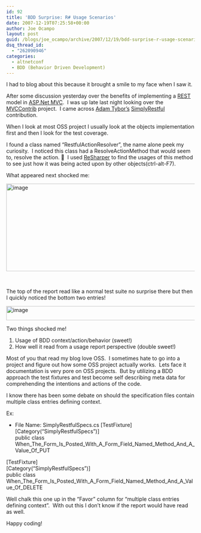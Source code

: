 ```yaml
---
id: 92
title: 'BDD Surprise: R# Usage Scenarios'
date: 2007-12-19T07:25:58+00:00
author: Joe Ocampo
layout: post
guid: /blogs/joe_ocampo/archive/2007/12/19/bdd-surprise-r-usage-scenarios.aspx
dsq_thread_id:
  - "262090946"
categories:
  - altnetconf
  - BDD (Behavior Driven Development)
---
```

I had to blog about this because it brought a smile to my face when I saw it.

After some discussion yesterday over the benefits of implementing a <a href="http://www.infoq.com/articles/rest-introduction" target="_blank">REST</a> model in <a href="http://weblogs.asp.net/scottgu/archive/2007/12/09/asp-net-3-5-extensions-ctp-preview-released.aspx" target="_blank">ASP.Net MVC</a>.&nbsp; I was up late last night looking over the <a href="http://www.codeplex.com/MVCContrib" target="_blank">MVCContrib</a> project.&nbsp; I came across <a href="http://abombss.com/" target="_blank">Adam Tybor&#8217;s</a> <a href="http://abombss.com/blog/2007/12/10/ms-mvc-simply-restful-routing/" target="_blank">SimplyRestful</a> contribution.

When I look at most OSS project I usually look at the objects implementation first and then I look for the test coverage.

I found a class named &#8220;RestfulActionResolver&#8221;, the name alone peek my curiosity.&nbsp; I noticed this class had a ResolveActionMethod that would seem to, resolve the action. 🙂&nbsp; I used <a href="http://www.jetbrains.com/resharper/" target="_blank">ReSharper</a> to find the usages of this method to see just how it was being acted upon by other objects(ctrl-alt-F7).&nbsp; 

What appeared next shocked me:

[<img style="border-right: 0px;border-top: 0px;border-left: 0px;border-bottom: 0px" height="234" alt="image" src="http://lostechies.com/joeocampo/files/2011/03BDDSurpriseRUsageScenarios_1527/image_thumb.png" width="644" border="0" />](http://lostechies.com/joeocampo/files/2011/03BDDSurpriseRUsageScenarios_1527/image_2.png) 

&nbsp;

The top of the report read like a normal test suite no surprise there but then I quickly noticed the bottom two entries!

[<img style="border-right: 0px;border-top: 0px;border-left: 0px;border-bottom: 0px" height="38" alt="image" src="http://lostechies.com/joeocampo/files/2011/03BDDSurpriseRUsageScenarios_1527/image_thumb_1.png" width="644" border="0" />](http://lostechies.com/joeocampo/files/2011/03BDDSurpriseRUsageScenarios_1527/image_4.png) 

Two things shocked me!

  1. Usage of BDD context/action/behavior (sweet!)
  2. How well it read from a usage report perspective (double sweet!)

Most of you that read my blog love OSS.&nbsp; I sometimes hate to go into a project and figure out how some OSS project actually works.&nbsp; Lets face it documentation is very pore on OSS projects.&nbsp; But by utilizing a BDD approach the test fixtures and test become self describing meta data for comprehending the intentions and actions of the code.&nbsp; 

I know there has been some debate on should the specification files contain multiple class entries defining context.

Ex:

  * File Name: SimplyRestfulSpecs.cs
[TestFixture]  
[Category(&#8220;SimplyRestfulSpecs&#8221;)]  
public class When\_The\_Form\_Is\_Posted\_With\_A\_Form\_Field\_Named\_Method\_And\_A\_Value\_Of_PUT 

[TestFixture]  
[Category(&#8220;SimplyRestfulSpecs&#8221;)]  
public class When\_The\_Form\_Is\_Posted\_With\_A\_Form\_Field\_Named\_Method\_And\_A\_Value\_Of_DELETE

Well chalk this one up in the &#8220;Favor&#8221; column for &#8220;multiple class entries defining context&#8221;.&nbsp; With out this I don&#8217;t know if the report would have read as well.

Happy coding!

&nbsp;